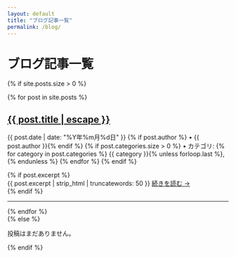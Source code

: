 ```yaml
---
layout: default
title: "ブログ記事一覧"
permalink: /blog/
---
```


# ブログ記事一覧

{% if site.posts.size > 0 %}
<div class="post-list">
  {% for post in site.posts %}
  <article class="post-preview">
    <h2><a href="{{ post.url | relative_url }}">{{ post.title | escape }}</a></h2>
    <p class="post-meta">
      <time datetime="{{ post.date | date_to_xmlschema }}">{{ post.date | date: "%Y年%m月%d日" }}</time>
      {% if post.author %} • {{ post.author }}{% endif %}
      {% if post.categories.size > 0 %}
      • カテゴリ: 
      {% for category in post.categories %}
        <span class="category">{{ category }}</span>{% unless forloop.last %}, {% endunless %}
      {% endfor %}
      {% endif %}
    </p>
    {% if post.excerpt %}
    <div class="post-excerpt">
      {{ post.excerpt | strip_html | truncatewords: 50 }}
      <a href="{{ post.url | relative_url }}">続きを読む →</a>
    </div>
    {% endif %}
  </article>
  <hr>
  {% endfor %}
</div>
{% else %}
<div class="no-posts">
  <p>投稿はまだありません。</p>
</div>
{% endif %}
